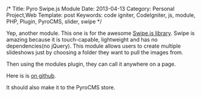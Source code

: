 /*
Title: Pyro Swipe.js Module
Date: 2013-04-13
Category: Personal Project,Web
Template: post
Keywords: code igniter, CodeIgniter, js, module, PHP, Plugin, PyroCMS, slider, swipe
*/

Yep, another module. This one is for the awesome [Swipe.js library](https://github.com/bradbirdsall/Swipe "bradbirdsall/Swipe"). Swipe is amazing because it is touch-capable, lightweight and has no dependencies(no jQuery). This module allows users to create multiple slideshows just by choosing a folder they want to pull the images from.

Then using the modules plugin, they can call it anywhere on a page.

Here is is [on github](https://github.com/james2doyle/pyro-swipe-module "james2doyle/pyro-swipe-module").

It should also make it to the PyroCMS store.